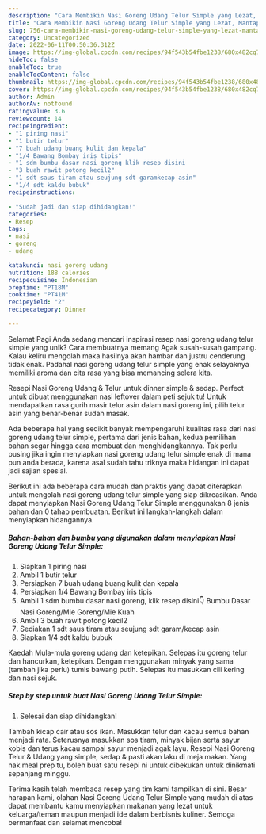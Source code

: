 ```yaml
---
description: "Cara Membikin Nasi Goreng Udang Telur Simple yang Lezat, Mantap"
title: "Cara Membikin Nasi Goreng Udang Telur Simple yang Lezat, Mantap"
slug: 756-cara-membikin-nasi-goreng-udang-telur-simple-yang-lezat-mantap
category: Uncategorized
date: 2022-06-11T00:50:36.312Z
image: https://img-global.cpcdn.com/recipes/94f543b54fbe1238/680x482cq70/nasi-goreng-udang-telur-simple-foto-resep-utama.jpg
hideToc: false
enableToc: true
enableTocContent: false
thumbnail: https://img-global.cpcdn.com/recipes/94f543b54fbe1238/680x482cq70/nasi-goreng-udang-telur-simple-foto-resep-utama.jpg
cover: https://img-global.cpcdn.com/recipes/94f543b54fbe1238/680x482cq70/nasi-goreng-udang-telur-simple-foto-resep-utama.jpg
author: Admin
authorAv: notfound
ratingvalue: 3.6
reviewcount: 14
recipeingredient:
- "1 piring nasi"
- "1 butir telur"
- "7 buah udang buang kulit dan kepala"
- "1/4 Bawang Bombay iris tipis"
- "1 sdm bumbu dasar nasi goreng klik resep disini                      Bumbu Dasar Nasi GorengMie GorengMie Kuah"
- "3 buah rawit potong kecil2"
- "1 sdt saus tiram atau seujung sdt garamkecap asin"
- "1/4 sdt kaldu bubuk"
recipeinstructions:

- "Sudah jadi dan siap dihidangkan!"
categories:
- Resep
tags:
- nasi
- goreng
- udang

katakunci: nasi goreng udang 
nutrition: 188 calories
recipecuisine: Indonesian
preptime: "PT18M"
cooktime: "PT41M"
recipeyield: "2"
recipecategory: Dinner

---
```



Selamat Pagi Anda sedang mencari inspirasi resep nasi goreng udang telur simple yang unik? Cara membuatnya memang Agak susah-susah gampang. Kalau keliru mengolah maka hasilnya akan hambar dan justru cenderung tidak enak. Padahal nasi goreng udang telur simple yang enak selayaknya memiliki aroma dan cita rasa yang bisa memancing selera kita.


Resepi Nasi Goreng Udang &amp; Telur untuk dinner simple &amp; sedap. Perfect untuk dibuat menggunakan nasi leftover dalam peti sejuk tu! Untuk mendapatkan rasa gurih masir telur asin dalam nasi goreng ini, pilih telur asin yang benar-benar sudah masak.

Ada beberapa hal yang sedikit banyak mempengaruhi kualitas rasa dari nasi goreng udang telur simple, pertama dari jenis bahan, kedua pemilihan bahan segar hingga cara membuat dan menghidangkannya. Tak perlu pusing jika ingin menyiapkan nasi goreng udang telur simple enak di mana pun anda berada, karena asal sudah tahu triknya maka hidangan ini dapat jadi sajian spesial.


Berikut ini ada beberapa cara mudah dan praktis yang dapat diterapkan untuk mengolah nasi goreng udang telur simple yang siap dikreasikan. Anda dapat menyiapkan Nasi Goreng Udang Telur Simple menggunakan 8 jenis bahan dan 0 tahap pembuatan. Berikut ini langkah-langkah dalam menyiapkan hidangannya.

<!--inarticleads1-->

##### Bahan-bahan dan bumbu yang digunakan dalam menyiapkan Nasi Goreng Udang Telur Simple:

1. Siapkan 1 piring nasi
1. Ambil 1 butir telur
1. Persiapkan 7 buah udang buang kulit dan kepala
1. Persiapkan 1/4 Bawang Bombay iris tipis
1. Ambil 1 sdm bumbu dasar nasi goreng, klik resep disini👇                      Bumbu Dasar Nasi Goreng/Mie Goreng/Mie Kuah
1. Ambil 3 buah rawit potong kecil2
1. Sediakan 1 sdt saus tiram atau seujung sdt garam/kecap asin
1. Siapkan 1/4 sdt kaldu bubuk


Kaedah Mula-mula goreng udang dan ketepikan. Selepas itu goreng telur dan hancurkan, ketepikan. Dengan menggunakan minyak yang sama (tambah jika perlu) tumis bawang putih. Selepas itu masukkan cili kering dan nasi sejuk. 

<!--inarticleads2-->

##### Step by step untuk buat Nasi Goreng Udang Telur Simple:


1. Selesai dan siap dihidangkan!

Tambah kicap cair atau sos ikan. Masukkan telur dan kacau semua bahan menjadi rata. Seterusnya masukkan sos tiram, minyak bijan serta sayur kobis dan terus kacau sampai sayur menjadi agak layu. Resepi Nasi Goreng Telur &amp; Udang yang simple, sedap &amp; pasti akan laku di meja makan. Yang nak meal prep tu, boleh buat satu resepi ni untuk dibekukan untuk dinikmati sepanjang minggu. 

Terima kasih telah membaca resep yang tim kami tampilkan di sini. Besar harapan kami, olahan Nasi Goreng Udang Telur Simple yang mudah di atas dapat membantu kamu menyiapkan makanan yang lezat untuk keluarga/teman maupun menjadi ide dalam berbisnis kuliner. Semoga bermanfaat dan selamat mencoba!
